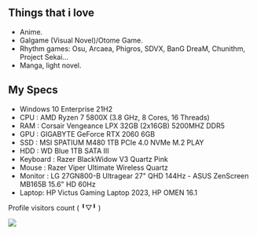 ## Things that i love
- Anime.
- Galgame (Visual Novel)/Otome Game.
- Rhythm games: Osu, Arcaea, Phigros, SDVX, BanG DreaM, Chunithm, Project Sekai...
- Manga, light novel.

## My Specs
- Windows 10 Enterprise 21H2
- CPU : AMD Ryzen 7 5800X (3.8 GHz, 8 Cores, 16 Threads)
- RAM : Corsair Vengeance LPX 32GB (2x16GB) 5200MHZ DDR5
- GPU : GIGABYTE GeForce RTX 2060 6GB
- SSD : MSI SPATIUM M480 1TB PCIe 4.0 NVMe M.2 PLAY
- HDD : WD Blue 1TB SATA III
- Keyboard : Razer BlackWidow V3 Quartz Pink
- Mouse : Razer Viper Ultimate Wireless Quartz
- Monitor : LG 27GN800-B Ultragear 27" QHD 144Hz - ASUS ZenScreen MB165B 15.6" HD 60Hz
- Laptop: HP Victus Gaming Laptop 2023, HP OMEN 16.1


Profile visitors count ( ╹▽╹ )

<a href="https://count.getloli.com/"><img src="https://count.getloli.com/get/@alice8888888-github-readme"></a>
